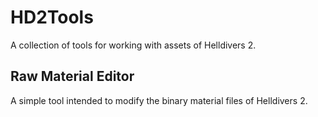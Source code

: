 # HD2Tools
A collection of tools for working with assets of Helldivers 2.

## Raw Material Editor
A simple tool intended to modify the binary material files of Helldivers 2.